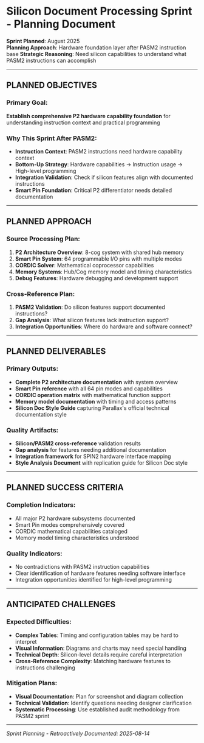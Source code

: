 # Silicon Document Processing Sprint - Planning Document

**Sprint Planned**: August 2025  
**Planning Approach**: Hardware foundation layer after PASM2 instruction base
**Strategic Reasoning**: Need silicon capabilities to understand what PASM2 instructions can accomplish

---

## PLANNED OBJECTIVES

### Primary Goal:
**Establish comprehensive P2 hardware capability foundation** for understanding instruction context and practical programming

### Why This Sprint After PASM2:
- **Instruction Context**: PASM2 instructions need hardware capability context
- **Bottom-Up Strategy**: Hardware capabilities → Instruction usage → High-level programming
- **Integration Validation**: Check if silicon features align with documented instructions
- **Smart Pin Foundation**: Critical P2 differentiator needs detailed documentation

---

## PLANNED APPROACH

### Source Processing Plan:
1. **P2 Architecture Overview**: 8-cog system with shared hub memory
2. **Smart Pin System**: 64 programmable I/O pins with multiple modes
3. **CORDIC Solver**: Mathematical coprocessor capabilities  
4. **Memory Systems**: Hub/Cog memory model and timing characteristics
5. **Debug Features**: Hardware debugging and development support

### Cross-Reference Plan:
1. **PASM2 Validation**: Do silicon features support documented instructions?
2. **Gap Analysis**: What silicon features lack instruction support?
3. **Integration Opportunities**: Where do hardware and software connect?

---

## PLANNED DELIVERABLES

### Primary Outputs:
- **Complete P2 architecture documentation** with system overview
- **Smart Pin reference** with all 64 pin modes and capabilities  
- **CORDIC operation matrix** with mathematical function support
- **Memory model documentation** with timing and access patterns
- **Silicon Doc Style Guide** capturing Parallax's official technical documentation style

### Quality Artifacts:
- **Silicon/PASM2 cross-reference** validation results
- **Gap analysis** for features needing additional documentation
- **Integration framework** for SPIN2 hardware interface mapping
- **Style Analysis Document** with replication guide for Silicon Doc style

---

## PLANNED SUCCESS CRITERIA

### Completion Indicators:
- All major P2 hardware subsystems documented
- Smart Pin modes comprehensively covered
- CORDIC mathematical capabilities cataloged
- Memory model timing characteristics understood

### Quality Indicators:
- No contradictions with PASM2 instruction capabilities
- Clear identification of hardware features needing software interface
- Integration opportunities identified for high-level programming

---

## ANTICIPATED CHALLENGES

### Expected Difficulties:
- **Complex Tables**: Timing and configuration tables may be hard to interpret
- **Visual Information**: Diagrams and charts may need special handling
- **Technical Depth**: Silicon-level details require careful interpretation
- **Cross-Reference Complexity**: Matching hardware features to instructions challenging

### Mitigation Plans:
- **Visual Documentation**: Plan for screenshot and diagram collection
- **Technical Validation**: Identify questions needing designer clarification
- **Systematic Processing**: Use established audit methodology from PASM2 sprint

---

*Sprint Planning - Retroactively Documented: 2025-08-14*